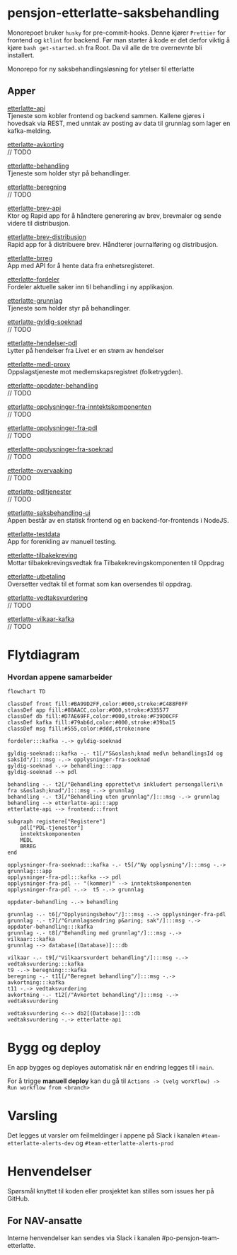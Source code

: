 # pensjon-etterlatte-saksbehandling

Monorepoet bruker `husky` for pre-commit-hooks. Denne kjører `Prettier` for frontend og `ktlint` for backend.
Før man starter å kode er det derfor viktig å kjøre `bash get-started.sh` fra Root. Da vil alle de tre overnevnte bli 
installert.

Monorepo for ny saksbehandlingsløsning for ytelser til etterlatte

## Apper

[etterlatte-api](apps/etterlatte-api) \
Tjeneste som kobler frontend og backend sammen. Kallene gjøres i hovedsak via REST, med unntak av posting av data til grunnlag som lager en kafka-melding.

[etterlatte-avkorting](apps/etterlatte-avkorting) \
// TODO

[etterlatte-behandling](apps/etterlatte-behandling) \
Tjeneste som holder styr på behandlinger.

[etterlatte-beregning](apps/etterlatte-beregning) \
// TODO

[etterlatte-brev-api](apps/etterlatte-brev-api) \
Ktor og Rapid app for å håndtere generering av brev, brevmaler og sende videre til distribusjon.

[etterlatte-brev-distribusjon](apps/etterlatte-brev-distribusjon) \
Rapid app for å distribuere brev. Håndterer journalføring og distribusjon.

[etterlatte-brreg](apps/etterlatte-brreg) \
App med API for å hente data fra enhetsregisteret.

[etterlatte-fordeler](apps/etterlatte-fordeler) \
Fordeler aktuelle saker inn til behandling i ny applikasjon.

[etterlatte-grunnlag](apps/etterlatte-grunnlag) \
Tjeneste som holder styr på behandlinger.

[etterlatte-gyldig-soeknad](apps/etterlatte-gyldig-soeknad) \
// TODO

[etterlatte-hendelser-pdl](apps/etterlatte-hendelser-pdl) \
Lytter på hendelser fra Livet er en strøm av hendelser

[etterlatte-medl-proxy](apps/etterlatte-medl-proxy) \
Oppslagstjeneste mot medlemskapsregistret (folketrygden).

[etterlatte-oppdater-behandling](apps/etterlatte-oppdater-behandling) \
// TODO

[etterlatte-opplysninger-fra-inntektskomponenten](apps/etterlatte-opplysninger-fra-inntektskomponenten) \
// TODO

[etterlatte-opplysninger-fra-pdl](apps/etterlatte-opplysninger-fra-pdl) \
// TODO

[etterlatte-opplysninger-fra-soeknad](apps/etterlatte-opplysninger-fra-soeknad) \
// TODO

[etterlatte-overvaaking](apps/etterlatte-overvaaking) \
// TODO

[etterlatte-pdltjenester](apps/etterlatte-pdltjenester) \
// TODO

[etterlatte-saksbehandling-ui](apps/etterlatte-saksbehandling-ui) \
Appen består av en statisk frontend og en backend-for-frontends i NodeJS.

[etterlatte-testdata](apps/etterlatte-testdata) \
App for forenkling av manuell testing.

[etterlatte-tilbakekreving](apps/etterlatte-tilbakekreving) \
Mottar tilbakekrevingsvedtak fra Tilbakekrevingskomponenten til Oppdrag

[etterlatte-utbetaling](apps/etterlatte-utbetaling) \
Oversetter vedtak til et format som kan oversendes til oppdrag.

[etterlatte-vedtaksvurdering](apps/etterlatte-vedtaksvurdering) \
// TODO

[etterlatte-vilkaar-kafka](apps/etterlatte-vilkaar-kafka) \
// TODO

# Flytdiagram

### Hvordan appene samarbeider

```mermaid
flowchart TD

classDef front fill:#BA99D2FF,color:#000,stroke:#C488F0FF
classDef app fill:#88AACC,color:#000,stroke:#335577
classDef db fill:#D7AE69FF,color:#000,stroke:#F39D0CFF
classDef kafka fill:#79ab6d,color:#000,stroke:#39ba15
classDef msg fill:#555,color:#ddd,stroke:none

fordeler:::kafka -.-> gyldig-soeknad

gyldig-soeknad:::kafka -.- t1[/"S&oslash;knad med\n behandlingsId og saksId"/]:::msg -.-> opplysninger-fra-soeknad
gyldig-soeknad -.-> behandling:::app
gyldig-soeknad --> pdl

behandling -.- t2[/"Behandling opprettet\n inkludert persongalleri\n fra s&oslash;knad"/]:::msg -.-> grunnlag
behandling -.- t3[/"Behandling uten grunnlag"/]:::msg -.-> grunnlag
behandling --> etterlatte-api:::app
etterlatte-api --> frontend:::front

subgraph registere["Registere"]
    pdl["PDL-tjenester"]
    inntektskomponenten
    MEDL
    BRREG
end

opplysninger-fra-soeknad:::kafka -.- t5[/"Ny opplysning"/]:::msg -.-> grunnlag:::app
opplysninger-fra-pdl:::kafka --> pdl
opplysninger-fra-pdl -- "(kommer)" --> inntektskomponenten
opplysninger-fra-pdl -.->  t5 -.-> grunnlag

oppdater-behandling -.-> behandling

grunnlag -.- t6[/"Opplysningsbehov"/]:::msg -.-> opplysninger-fra-pdl
grunnlag -.- t7[/"Grunnlagsendring p&aring; sak"/]:::msg -.-> oppdater-behandling:::kafka
grunnlag -.- t8[/"Behandling med grunnlag"/]:::msg -.-> vilkaar:::kafka
grunnlag --> database[(Database)]:::db

vilkaar -.- t9[/"Vilkaarsvurdert behandling"/]:::msg -.-> vedtaksvurdering:::kafka
t9 -.-> beregning:::kafka
beregning -.- t11[/"Beregnet behandling"/]:::msg -.-> avkortning:::kafka
t11 -.-> vedtaksvurdering
avkortning -.- t12[/"Avkortet behandling"/]:::msg -.-> vedtaksvurdering

vedtaksvurdering <--> db2[(Database)]:::db
vedtaksvurdering -.-> etterlatte-api
```

# Bygg og deploy

En app bygges og deployes automatisk når en endring legges til i `main`.

For å trigge **manuell deploy** kan du gå til `Actions -> (velg workflow) -> Run workflow from <branch>`

# Varsling
Det legges ut varsler om feilmeldinger i appene på Slack i kanalen `#team-etterlatte-alerts-dev` og `#team-etterlatte-alerts-prod`

# Henvendelser

Spørsmål knyttet til koden eller prosjektet kan stilles som issues her på GitHub.

## For NAV-ansatte

Interne henvendelser kan sendes via Slack i kanalen #po-pensjon-team-etterlatte.